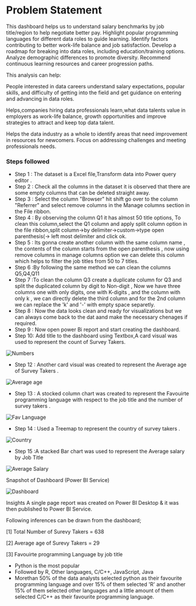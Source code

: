 # Problem Statement

This dashboard helps us to understand salary benchmarks by job title/region to help negotiate better pay.
Highlight popular programming languages for different data roles to guide learning.
Identify factors contributing to better work-life balance and job satisfaction.
Develop a roadmap for breaking into data roles, including education/training options.
Analyze demographic differences to promote diversity.
Recommend continuous learning resources and career progression paths.

This analysis can help:

People interested in data careers understand salary expectations, popular skills, and difficulty of getting into the field and get guidance on entering and advancing in data roles.

Helps,companies hiring data professionals learn,what data talents value in employers as work-life balance, growth opportunities and improve strategies to attract and keep top data talent.

Helps the data industry as a whole to identify areas that need improvement in resources for newcomers.
Focus on addressing challenges and meeting professionals needs.

### Steps followed 

- Step 1 : The dataset is a Excel file,Transform data into Power query editor .
- Step 2 : Check all the columns in the dataset it is observed that there are some empty columns that can be deleted straight away.
- Step 3 : Select the column "Browser" hit shift go over to the column "Referrer" and select remove columns in the Manage columns section in the File ribbon.
- Step 4 : By observing the column Q1 it has almost 50 title options, To clean this column,select the Q1 column and apply split column option in the file ribbon,split column->by delimiter->custom->type open parenthesis(-> left most delimiter and click ok.
- Step 5 : Its gonna create another column with the same column name , the contents of the column starts from the open parenthesis , now using remove columns in manage columns option we can delete this column which helps to filter the job titles from 50 to 7 titles.
- Step 6 :By following the same method we can clean the columns Q5,Q4,Q11
- Step 7 :To clean the column Q3 create a duplicate column for Q3 and split the duplicated column by digit to Non-digit , Now we have three columns one with only digits, one with K-digits , and the column with only k , we can directly delete the third column and for the 2nd column we can replace the 'k' and '-'  with empty space separetly.
- Step 8 : Now the data looks clean and ready for visualizations but we can always come back to the dat aand make the necessary chenages if required.
- Step 9 : Now open power Bi report and start creating the dashboard.
- Step 10: Add title to the dashboard using Textbox,A card visual was used to represent the count of Survey Takers.

![Numbers](https://github.com/sravyapaladugu/Project/assets/155795943/a88adec6-9f4c-4b07-815e-805aca20094d)

- Step 12 : Another card visual was created to represent the Average age of Survey Takers .

![Average age ](https://github.com/sravyapaladugu/Project/assets/155795943/586a47a2-b9dc-4c5d-82fa-c60e25a6c7b7)


- Step 13 : A stocked column chart was created to represent the Favouirte programming language with respect to the job title and the number of survey takers .

![Fav Language ](https://github.com/sravyapaladugu/Project/assets/155795943/ecf8c5b7-037e-4210-831f-9c6b7cd5f6f0)

- Step 14 : Used a Treemap to represent the country of survey takers .

![Country](https://github.com/sravyapaladugu/Project/assets/155795943/5dbae8b1-ca25-4952-9a55-690dee27ec42)

- Step 15 :A stacked Bar chart was used to represent the Average salary by Job Title 

![Average Salary ](https://github.com/sravyapaladugu/Project/assets/155795943/54cb92cf-351f-40ba-9758-b1a9a37e64e9)

Snapshot of Dashboard (Power BI Service)

![Dashboard](https://github.com/sravyapaladugu/Project/assets/155795943/5b01017d-d88d-45e1-9f4b-cc7e14b4de87)


Insights
A single page report was created on Power BI Desktop & it was then published to Power BI Service.

Following inferences can be drawn from the dashboard;

[1] Total Number of Surevy Takers = 638

[2] Average age of Surevy Takers = 29

[3] Favouirte programming Language by job title 

- Python is the most popular
- Followed by R, Other languages, C/C++, JavaScript, Java
- Morethan 50% of the data analysts selected python as their favourite programming language and over 15% of them selected 'R' and another 15% of them selected other languages and a little amount of them selected C/C++ as their favourite programming language.
























 
